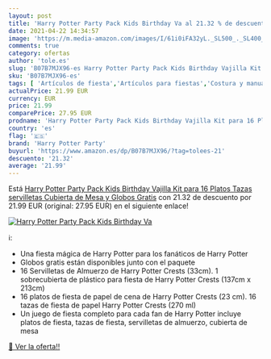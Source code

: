 ```yaml
---
layout: post
title: 'Harry Potter Party Pack Kids Birthday Va al 21.32 % de descuento'
date: 2021-04-22 14:34:57
image: 'https://m.media-amazon.com/images/I/61i0iFA32yL._SL500_._SL400_.jpg'
comments: true
category: ofertas
author: 'tole.es'
slug: 'B07B7MJX96-es Harry Potter Party Pack Kids Birthday Vajilla Kit para 16...'
sku: 'B07B7MJX96-es'
tags: [ 'Artículos de fiesta','Artículos para fiestas','Costura y manualidades','Hogar y cocina','Materiales para manualidades','harry potter party','servilletas', ]
actualPrice: 21.99 EUR
currency: EUR
price: 21.99
comparePrice: 27.95 EUR
prodname: 'Harry Potter Party Pack Kids Birthday Vajilla Kit para 16 Platos  Tazas  servilletas  Cubierta de Mesa y Globos Gratis'
country: 'es'
flag: '🇪🇸'
brand: 'Harry Potter Party'
buyurl: 'https://www.amazon.es/dp/B07B7MJX96/?tag=tolees-21'
descuento: '21.32'
average: '21.99'
---
```


Está [Harry Potter Party Pack Kids Birthday Vajilla Kit para 16 Platos  Tazas  servilletas  Cubierta de Mesa y Globos Gratis](https://www.amazon.es/dp/B07B7MJX96/?tag=tolees-21) con 21.32 de descuento por 21.99 EUR (original: 27.95 EUR) en el siguiente enlace!

[![Harry Potter Party Pack Kids Birthday Va](https://m.media-amazon.com/images/I/61i0iFA32yL._SL500_._SL400_.jpg)](https://www.amazon.es/dp/B07B7MJX96/?tag=tolees-21)

ℹ️:

- Una fiesta mágica de Harry Potter para los fanáticos de Harry Potter
- Globos gratis están disponibles junto con el paquete
- 16 Servilletas de Almuerzo de Harry Potter Crests (33cm). 1 sobrecubierta de plástico para fiesta de Harry Potter Crests (137cm x 213cm)
- 16 platos de fiesta de papel de cena de Harry Potter Crests (23 cm). 16 tazas de fiesta de papel Harry Potter Crests (270 ml)
- Un juego de fiesta completo para cada fan de Harry Potter incluye platos de fiesta, tazas de fiesta, servilletas de almuerzo, cubierta de mesa

[🛒 Ver la oferta!!](https://www.amazon.es/dp/B07B7MJX96/?tag=tolees-21)
